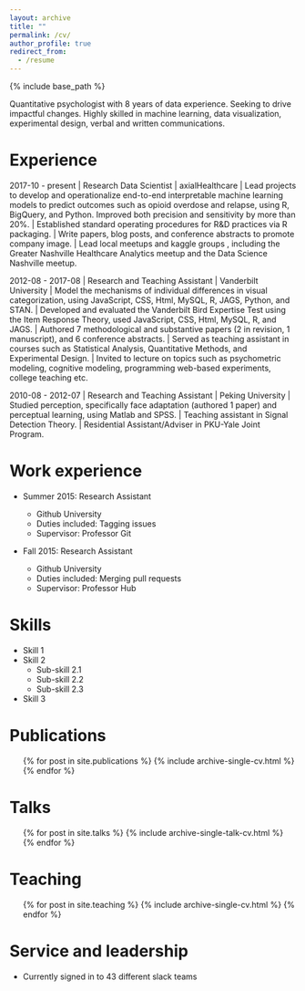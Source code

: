 ```yaml
---
layout: archive
title: ""
permalink: /cv/
author_profile: true
redirect_from:
  - /resume
---
```


{% include base_path %}

Quantitative psychologist with 8 years of data experience. Seeking to drive impactful changes. Highly skilled in machine learning, data visualization, experimental design, verbal and written communications.

Experience
========

2017-10 - present | Research Data Scientist
 | axialHealthcare
 | Lead projects to develop and operationalize end-to-end interpretable machine learning models to predict outcomes such as opioid overdose and relapse, using R, BigQuery, and Python. Improved both precision and sensitivity by more than 20%.
 | Established standard operating procedures for R&D practices via R packaging.
 | Write papers, blog posts, and conference abstracts to promote company image.
 | Lead local meetups and kaggle groups , including the Greater Nashville Healthcare Analytics meetup and the Data Science Nashville meetup. 

2012-08 - 2017-08 | Research and Teaching Assistant
 | Vanderbilt University 
 | Model the mechanisms of individual differences in visual categorization, using JavaScript, CSS, Html, MySQL, R, JAGS, Python, and STAN.
 | Developed and evaluated the Vanderbilt Bird Expertise Test using the Item Response Theory, used JavaScript, CSS, Html, MySQL, R, and JAGS.
 | Authored 7 methodological and substantive papers (2 in revision, 1 manuscript), and 6 conference abstracts.
 | Served as teaching assistant in courses such as Statistical Analysis, Quantitative Methods, and Experimental Design. 
 | Invited to lecture on topics such as psychometric modeling, cognitive modeling, programming web-based experiments, college teaching etc. 

2010-08 - 2012-07 | Research and Teaching Assistant
 | Peking University
 | Studied perception, specifically face adaptation (authored 1 paper) and perceptual learning, using Matlab and SPSS.
 | Teaching assistant in Signal Detection Theory.
 | Residential Assistant/Adviser in PKU-Yale Joint Program.

Work experience
======
* Summer 2015: Research Assistant
  * Github University
  * Duties included: Tagging issues
  * Supervisor: Professor Git

* Fall 2015: Research Assistant
  * Github University
  * Duties included: Merging pull requests
  * Supervisor: Professor Hub

Skills
======
* Skill 1
* Skill 2
  * Sub-skill 2.1
  * Sub-skill 2.2
  * Sub-skill 2.3
* Skill 3

Publications
======
  <ul>{% for post in site.publications %}
    {% include archive-single-cv.html %}
  {% endfor %}</ul>

Talks
======
  <ul>{% for post in site.talks %}
    {% include archive-single-talk-cv.html %}
  {% endfor %}</ul>

Teaching
======
  <ul>{% for post in site.teaching %}
    {% include archive-single-cv.html %}
  {% endfor %}</ul>

Service and leadership
======
* Currently signed in to 43 different slack teams
